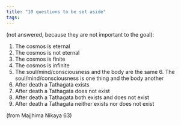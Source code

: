 ```yaml
---
title: "10 questions to be set aside"
tags: 
---
```


 (not answered, because they are not important to the goal): 
 
1. The cosmos is eternal 
2. The cosmos is not eternal 
3. The cosmos is finite 
4. The cosmos is infinite 
5. The soul/mind/consciousness and the body are the same 6. The soul/mind/consciousness is one thing and the body another 
7. After death a Tathagata exists 
8. After death a Tathagata does not exist 
9. After death a Tathagata both exists and does not exist 
10. After death a Tathagata neither exists nor does not exist 

(from Majjhima Nikaya 63)